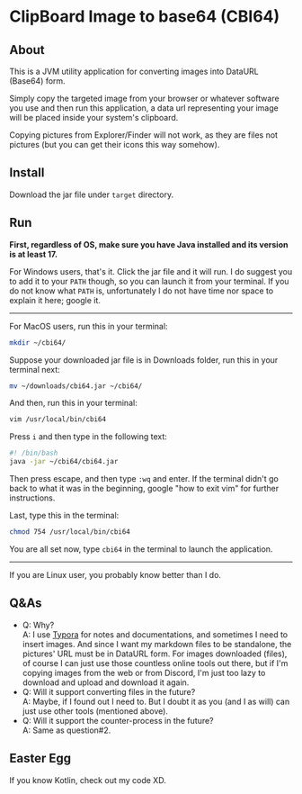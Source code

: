 # ClipBoard Image to base64 (CBI64)
## About
This is a JVM utility application for converting images into DataURL (Base64) form.

Simply copy the targeted image from your browser or whatever software you use and then run this application, 
a data url representing your image will be placed inside your system's clipboard.

Copying pictures from Explorer/Finder will not work, as they are files not pictures (but you can get their icons this way somehow).

## Install

Download the jar file under `target` directory.

## Run

**First, regardless of OS, make sure you have Java installed and its version is at least 17.**

For Windows users, that's it. Click the jar file and it will run. I do suggest you to add it to your `PATH` though, so you can launch it from your terminal. If you do not know what `PATH` is, unfortunately I do not have time nor space to explain it here; google it.

---

For MacOS users, run this in your terminal:

```bash
mkdir ~/cbi64/
```

Suppose your downloaded jar file is in Downloads folder, run this in your terminal next:

```bash
mv ~/downloads/cbi64.jar ~/cbi64/
```

And then, run this in your terminal:

```bash
vim /usr/local/bin/cbi64
```

Press `i` and then type in the following text:

```bash
#! /bin/bash
java -jar ~/cbi64/cbi64.jar
```

Then press escape, and then type `:wq` and enter. If the terminal didn't go back to what it was in the beginning, google "how to exit vim" for further instructions.

Last, type this in the terminal:

```bash
chmod 754 /usr/local/bin/cbi64
```

You are all set now, type `cbi64` in the terminal to launch the application.

---

If you are Linux user, you probably know better than I do.

## Q&As

- Q: Why?  
  A: I use [Typora](https://typora.io/) for notes and documentations, and sometimes I need to insert images. And since I want my markdown files to be standalone, the pictures' URL must be in DataURL form. For images downloaded (files), of course I can just use those countless online tools out there, but if I'm copying images from the web or from Discord, I'm just too lazy to download and upload and download it again.
- Q: Will it support converting files in the future?  
  A: Maybe, if I found out I need to. But I doubt it as you (and I as will) can just use other tools (mentioned above).
- Q: Will it support the counter-process in the future?  
  A: Same as question#2.

## Easter Egg

If you know Kotlin, check out my code XD.